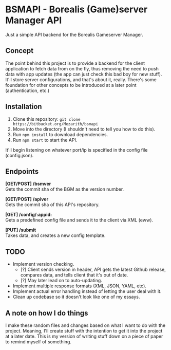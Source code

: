 # BSMAPI - Borealis (Game)server Manager API
Just a simple API backend for the Borealis Gameserver Manager.

## Concept
The point behind this project is to provide a backend for the client application to fetch data from on the fly, thus removing the need to push data with app updates (the app can just check this bad boy for new stuff). It'll store server configurations, and that's about it, really. There's some foundation for other concepts to be introduced at a later point (authentication, etc.)

## Installation
1. Clone this repository: `git clone https://bitbucket.org/Mezarith/bsmapi`
2. Move into the directory (I shouldn't need to tell you how to do this).
3. Run `npm install` to download dependencies.
4. Run `npm start` to start the API.  

It'll begin listening on whatever port/ip is specified in the config file (config.json).

## Endpoints
**[GET/POST] /bsmver**  
Gets the commit sha of the BGM as the version number.  

**[GET/POST] /apiver**  
Gets the commit sha of this API's repository.  

**[GET] /config/:appid:**  
Gets a predefined config file and sends it to the client via XML (eww).   

**[PUT] /submit**  
Takes data, and creates a new config template.

## TODO
- Implement version checking.
  - [?] Client sends version in header, API gets the latest Github release, compares data, and tells client that it's out of date.
  - [?] May later lead on to auto-updating.
- Implement multiple response formats (XML, JSON, YAML, etc).
- Implement actual error handling instead of letting the user deal with it.
- Clean up codebase so it doesn't look like one of my essays.

## A note on how I do things
I make these random files and changes based on what I want to do with the project. Meaning, I'll create stuff with the intention to get it into the project at a later date. This is my version of writing stuff down on a piece of paper to remind myself of something.

